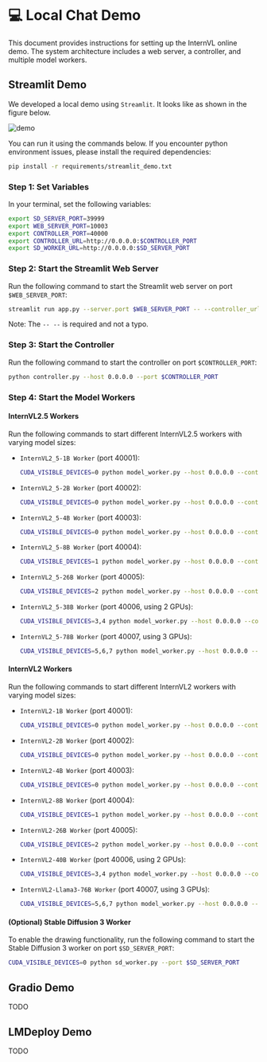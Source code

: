 # 💻 Local Chat Demo

This document provides instructions for setting up the InternVL online demo. The system architecture includes a web server, a controller, and multiple model workers.

## Streamlit Demo

We developed a local demo using `Streamlit`. It looks like as shown in the figure below.

![demo](./streamlit_demo.png)

You can run it using the commands below. If you encounter python environment issues, please install the required dependencies:

```bash
pip install -r requirements/streamlit_demo.txt
```

### Step 1: Set Variables

In your terminal, set the following variables:

```bash
export SD_SERVER_PORT=39999
export WEB_SERVER_PORT=10003
export CONTROLLER_PORT=40000
export CONTROLLER_URL=http://0.0.0.0:$CONTROLLER_PORT
export SD_WORKER_URL=http://0.0.0.0:$SD_SERVER_PORT
```

### Step 2: Start the Streamlit Web Server

Run the following command to start the Streamlit web server on port `$WEB_SERVER_PORT`:

```bash
streamlit run app.py --server.port $WEB_SERVER_PORT -- --controller_url $CONTROLLER_URL --sd_worker_url $SD_WORKER_URL
```

Note: The `-- --` is required and not a typo.

### Step 3: Start the Controller

Run the following command to start the controller on port `$CONTROLLER_PORT`:

```bash
python controller.py --host 0.0.0.0 --port $CONTROLLER_PORT
```

### Step 4: Start the Model Workers

#### InternVL2.5 Workers

Run the following commands to start different InternVL2.5 workers with varying model sizes:

- `InternVL2_5-1B Worker` (port 40001):

  ```bash
  CUDA_VISIBLE_DEVICES=0 python model_worker.py --host 0.0.0.0 --controller $CONTROLLER_URL --port 40001 --worker http://0.0.0.0:40001 --model-path OpenGVLab/InternVL2_5-1B
  ```

- `InternVL2_5-2B Worker` (port 40002):

  ```bash
  CUDA_VISIBLE_DEVICES=0 python model_worker.py --host 0.0.0.0 --controller $CONTROLLER_URL --port 40002 --worker http://0.0.0.0:40002 --model-path OpenGVLab/InternVL2_5-2B
  ```

- `InternVL2_5-4B Worker` (port 40003):

  ```bash
  CUDA_VISIBLE_DEVICES=0 python model_worker.py --host 0.0.0.0 --controller $CONTROLLER_URL --port 40003 --worker http://0.0.0.0:40003 --model-path OpenGVLab/InternVL2_5-4B
  ```

- `InternVL2_5-8B Worker` (port 40004):

  ```bash
  CUDA_VISIBLE_DEVICES=1 python model_worker.py --host 0.0.0.0 --controller $CONTROLLER_URL --port 40004 --worker http://0.0.0.0:40004 --model-path OpenGVLab/InternVL2_5-8B
  ```

- `InternVL2_5-26B Worker` (port 40005):

  ```bash
  CUDA_VISIBLE_DEVICES=2 python model_worker.py --host 0.0.0.0 --controller $CONTROLLER_URL --port 40005 --worker http://0.0.0.0:40005 --model-path OpenGVLab/InternVL2_5-26B
  ```

- `InternVL2_5-38B Worker` (port 40006, using 2 GPUs):

  ```bash
  CUDA_VISIBLE_DEVICES=3,4 python model_worker.py --host 0.0.0.0 --controller $CONTROLLER_URL --port 40006 --worker http://0.0.0.0:40006 --model-path OpenGVLab/InternVL2_5-38B --device auto
  ```

- `InternVL2_5-78B Worker` (port 40007, using 3 GPUs):

  ```bash
  CUDA_VISIBLE_DEVICES=5,6,7 python model_worker.py --host 0.0.0.0 --controller $CONTROLLER_URL --port 40007 --worker http://0.0.0.0:40007 --model-path OpenGVLab/InternVL2_5-78B --device auto
  ```

#### InternVL2 Workers

Run the following commands to start different InternVL2 workers with varying model sizes:

- `InternVL2-1B Worker` (port 40001):

  ```bash
  CUDA_VISIBLE_DEVICES=0 python model_worker.py --host 0.0.0.0 --controller $CONTROLLER_URL --port 40001 --worker http://0.0.0.0:40001 --model-path OpenGVLab/InternVL2-1B
  ```

- `InternVL2-2B Worker` (port 40002):

  ```bash
  CUDA_VISIBLE_DEVICES=0 python model_worker.py --host 0.0.0.0 --controller $CONTROLLER_URL --port 40002 --worker http://0.0.0.0:40002 --model-path OpenGVLab/InternVL2-2B
  ```

- `InternVL2-4B Worker` (port 40003):

  ```bash
  CUDA_VISIBLE_DEVICES=0 python model_worker.py --host 0.0.0.0 --controller $CONTROLLER_URL --port 40003 --worker http://0.0.0.0:40003 --model-path OpenGVLab/InternVL2-4B
  ```

- `InternVL2-8B Worker` (port 40004):

  ```bash
  CUDA_VISIBLE_DEVICES=1 python model_worker.py --host 0.0.0.0 --controller $CONTROLLER_URL --port 40004 --worker http://0.0.0.0:40004 --model-path OpenGVLab/InternVL2-8B
  ```

- `InternVL2-26B Worker` (port 40005):

  ```bash
  CUDA_VISIBLE_DEVICES=2 python model_worker.py --host 0.0.0.0 --controller $CONTROLLER_URL --port 40005 --worker http://0.0.0.0:40005 --model-path OpenGVLab/InternVL2-26B
  ```

- `InternVL2-40B Worker` (port 40006, using 2 GPUs):

  ```bash
  CUDA_VISIBLE_DEVICES=3,4 python model_worker.py --host 0.0.0.0 --controller $CONTROLLER_URL --port 40006 --worker http://0.0.0.0:40006 --model-path OpenGVLab/InternVL2-40B --device auto
  ```

- `InternVL2-Llama3-76B Worker` (port 40007, using 3 GPUs):

  ```bash
  CUDA_VISIBLE_DEVICES=5,6,7 python model_worker.py --host 0.0.0.0 --controller $CONTROLLER_URL --port 40007 --worker http://0.0.0.0:40007 --model-path OpenGVLab/InternVL2-Llama3-76B --device auto
  ```

#### (Optional) Stable Diffusion 3 Worker

To enable the drawing functionality, run the following command to start the Stable Diffusion 3 worker on port `$SD_SERVER_PORT`:

```bash
CUDA_VISIBLE_DEVICES=0 python sd_worker.py --port $SD_SERVER_PORT
```

## Gradio Demo

TODO

## LMDeploy Demo

TODO

<br>
<br>
